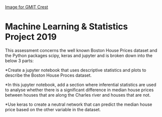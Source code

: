 [Image for GMIT Crest](https://github.com/richellaod/machine_learning-statistics-project/blob/master/gmit.jpg)


# Machine Learning & Statistics Project 2019

This assessment concerns the well known Boston House Prices dataset and the Python packages scipy, keras and jupyter and is broken down into the below 3 parts:

*Create a jupyter notebook that uses descriptive statistics and plots to describe the Boston House Proces dataset.

*In this jupyter notebook, add a section where inferential statistics are used to analyse whether there is a significant difference in median house prices between houses that are along the Charles river and houses that are not.

*Use keras to create a neutral network that can predict the median house price based on the other variable in the dataset.
